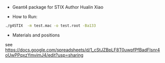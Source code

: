 - Geant4 package for STIX
 Author Hualin Xiao


- How to Run:
```sh
./g4STIX  -m test.mac -o test.root -Ba133

```
- Materials and positions 

see https://docs.google.com/spreadsheets/d/1_cStJZBpLF8T0uwpfPfBadFIsnr4oUwPPqxzYmvimJ4/edit?usp=sharing

